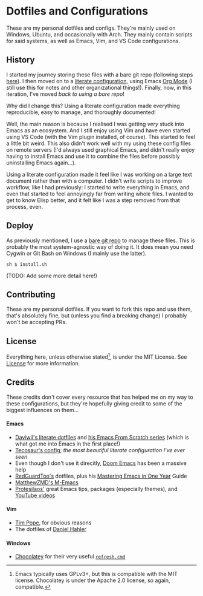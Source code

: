 # Dotfiles and Configurations

These are my personal dotfiles and configs.
They're mainly used on Windows, Ubuntu, and
occasionally with Arch. They mainly contain
scripts for said systems, as well as Emacs, Vim,
and VS Code configurations.

## History

I started my journey storing these files with a
bare git repo (following steps
[here](https://www.atlassian.com/git/tutorials/dotfiles)).
I then moved on to a [literate
configuration](https://en.wikipedia.org/wiki/Literate_programming),
using Emacs [Org Mode](https://orgmode.org/) (I
still use this for notes and other organizational
things!). Finally, now, in this iteration, I've
moved *back to using a bare repo*!

Why did I change this? Using a literate
configuration made everything reproducible, easy
to manage, and thoroughly documented!

Well, the main reason is because I realised I was
getting *very* stuck into Emacs as an ecosystem.
And I still enjoy using Vim and have even started
using VS Code (with the Vim plugin installed, of
course). This started to feel a little bit weird.
This also didn't work well with my using these
config files on remote servers (I'd always used
graphical Emacs, and didn't really enjoy having to
install Emacs and use it to combine the files
before possibly uninstalling Emacs again...).

Using a literate configuration made it feel like I
was working on a large text document rather than
with a computer. I didn't write scripts to improve
workflow, like I had previously: I started to
write everything in Emacs, and even that started
to feel annoyingly far from writing whole files. I
wanted to get to know Elisp better, and it felt
like I was a step removed from that process, even.

## Deploy

As previously mentioned, I use a [bare git
repo](https://www.atlassian.com/git/tutorials/dotfiles)
to manage these files. This is probably the most
system-agnostic way of doing it. It does mean you
need Cygwin or Git Bash on Windows (I mainly use
the latter).

```sh $ install.sh ```

(TODO: Add some more detail here!)

## Contributing

These are my personal dotfiles. If you want to
fork this repo and use them, that's absolutely
fine, but (unless you find a breaking change) I
probably won't be accepting PRs.

## License

Everything here, unless otherwise stated[^1], is
under the MIT License. See [License](/LICENSE) for
more information.

[^1]: Emacs typically uses GPLv3+, but this is
  compatible with the MIT license. Chocolatey is
  under the Apache 2.0 license, so again,
  compatible.

## Credits

These credits don't cover every resource that has
helped me on my way to these configurations, but
they're hopefully giving credit to some of the
biggest influences on them...

#### Emacs

- [Daviwil's literate
  dotfiles](https://github.com/daviwil/dotfiles)
  and [his Emacs From Scratch
  series](https://github.com/daviwil/emacs-from-scratch)
  (which is what got me into Emacs in the first
  place!)
- [Tecosaur's
  config](https://tecosaur.github.io/emacs-config/config.html);
  *the most beautiful literate configuration I've
  ever seen*
- Even though I don't use it direcitly, [Doom
  Emacs](https://github.com/doomemacs/doomemacs)
  has been a massive help
- [RedGuardToo's](https://github.com/redguardtoo/emacs.d)
  dotfiles, plus his [Mastering Emacs in One
  Year](https://github.com/redguardtoo/mastering-emacs-in-one-year-guide)
  Guide
- [MatthewZMD's
  M-Emacs](https://github.com/MatthewZMD/.emacs.d)
- [Protesilaos'](https://protesilaos.com/emacs/dotemacs)
  great Emacs tips, packages (especially themes),
  and [YouTube
  videos](https://www.youtube.com/@protesilaos)

#### Vim

- [Tim Pope](https://github.com/tpope), for
  obvious reasons
- The dotfiles of [Daniel
  Hahler](https://github.com/blueyed)

#### Windows

- [Chocolatey](https://chocolatey.org/) for their
  very useful
  [`refresh.cmd`](https://github.com/chocolatey/choco/blob/develop/src/chocolatey.resources/redirects/RefreshEnv.cmd)
